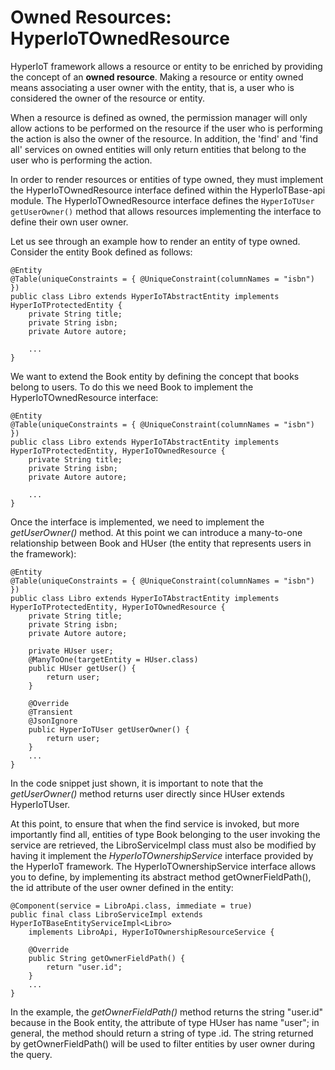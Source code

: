 # Owned Resources: HyperIoTOwnedResource[](id=hyperiot-owned-resource)

HyperIoT framework allows a resource or entity to be enriched by providing the concept of an <b>owned resource</b>. Making a resource or entity owned means associating a user owner with the entity, that is, a user who is considered the owner of the resource or entity.

When a resource is defined as owned, the permission manager will only allow actions to be performed on the resource if the user who is performing the action is also the owner of the resource.
In addition, the 'find' and 'find all' services on owned entities will only return entities that belong to the user who is performing the action.

In order to render resources or entities of type owned, they must implement the HyperIoTOwnedResource interface defined within the HyperIoTBase-api module.
The HyperIoTOwnedResource interface defines the ```HyperIoTUser getUserOwner()``` method that allows resources implementing the interface to define their own user owner.

Let us see through an example how to render an entity of type owned.
Consider the entity Book defined as follows:

```
@Entity
@Table(uniqueConstraints = { @UniqueConstraint(columnNames = "isbn") })
public class Libro extends HyperIoTAbstractEntity implements HyperIoTProtectedEntity {
    private String title;
    private String isbn;
    private Autore autore;
    
    ...
}
```
We want to extend the Book entity by defining the concept that books belong to users. To do this we need Book to implement the HyperIoTOwnedResource interface:

```
@Entity
@Table(uniqueConstraints = { @UniqueConstraint(columnNames = "isbn") })
public class Libro extends HyperIoTAbstractEntity implements HyperIoTProtectedEntity, HyperIoTOwnedResource {
    private String title;
    private String isbn;
    private Autore autore;
    
    ...
}
```
Once the interface is implemented, we need to implement the <i>getUserOwner()</i> method.
At this point we can introduce a many-to-one relationship between Book and HUser (the entity that represents users in the framework):

```
@Entity
@Table(uniqueConstraints = { @UniqueConstraint(columnNames = "isbn") })
public class Libro extends HyperIoTAbstractEntity implements HyperIoTProtectedEntity, HyperIoTOwnedResource {
    private String title;
    private String isbn;
    private Autore autore;
    
    private HUser user;
    @ManyToOne(targetEntity = HUser.class)
    public HUser getUser() {
        return user;
    }
    
    @Override
    @Transient
    @JsonIgnore
    public HyperIoTUser getUserOwner() {
        return user;
    }
    ...
}
```
In the code snippet just shown, it is important to note that the <i>getUserOwner()</i> method returns user directly since HUser extends HyperIoTUser.

At this point, to ensure that when the find service is invoked, but more importantly find all, entities of type Book belonging to the user invoking the service are retrieved, the LibroServiceImpl class must also be modified by having it implement the <i>HyperIoTOwnershipService</i> interface provided by the HyperIoT framework.
The HyperIoTOwnershipService interface allows you to define, by implementing its abstract method getOwnerFieldPath(), the id attribute of the user owner defined in the entity:

```
@Component(service = LibroApi.class, immediate = true)
public final class LibroServiceImpl extends HyperIoTBaseEntityServiceImpl<Libro> 
    implements LibroApi, HyperIoTOwnershipResourceService {
    
    @Override
    public String getOwnerFieldPath() {
        return "user.id";
    }
    ...
}
```
In the example, the <i>getOwnerFieldPath()</i> method returns the string "user.id" because in the Book entity, the attribute of type HUser has name "user"; in general, the method should return a string of type <attributeNameHUser>.id.
The string returned by getOwnerFieldPath() will be used to filter entities by user owner during the query.